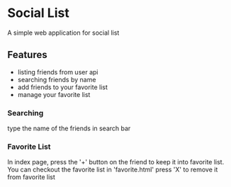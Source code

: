 # Social List
A simple web application for social list

## Features
- listing friends from user api
- searching friends by name
- add friends to your favorite list
- manage your favorite list

### Searching
type the name of the friends in search bar
### Favorite List
In index page, press the '+' button on the friend to keep it into favorite list. 
You can checkout the favorite list in 'favorite.html' press 'X' to remove it from favorite list